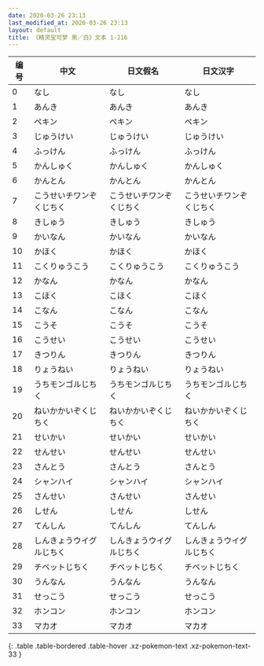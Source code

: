 ```yaml
---
date: 2020-03-26 23:13
last_modified_at: 2020-03-26 23:13
layout: default
title: 《精灵宝可梦 黑／白》文本 1-216
---
```

| 编号 | 中文 | 日文假名 | 日文汉字 |
| ---- | ---- | ---- | --- |
| 0 | なし | なし | なし |
| 1 | あんき | あんき | あんき |
| 2 | ペキン | ペキン | ペキン |
| 3 | じゅうけい | じゅうけい | じゅうけい |
| 4 | ふっけん | ふっけん | ふっけん |
| 5 | かんしゅく | かんしゅく | かんしゅく |
| 6 | かんとん | かんとん | かんとん |
| 7 | こうせいチワンぞくじちく | こうせいチワンぞくじちく | こうせいチワンぞくじちく |
| 8 | きしゅう | きしゅう | きしゅう |
| 9 | かいなん | かいなん | かいなん |
| 10 | かほく | かほく | かほく |
| 11 | こくりゅうこう | こくりゅうこう | こくりゅうこう |
| 12 | かなん | かなん | かなん |
| 13 | こほく | こほく | こほく |
| 14 | こなん | こなん | こなん |
| 15 | こうそ | こうそ | こうそ |
| 16 | こうせい | こうせい | こうせい |
| 17 | きつりん | きつりん | きつりん |
| 18 | りょうねい | りょうねい | りょうねい |
| 19 | うちモンゴルじちく | うちモンゴルじちく | うちモンゴルじちく |
| 20 | ねいかかいぞくじちく | ねいかかいぞくじちく | ねいかかいぞくじちく |
| 21 | せいかい | せいかい | せいかい |
| 22 | せんせい | せんせい | せんせい |
| 23 | さんとう | さんとう | さんとう |
| 24 | シャンハイ | シャンハイ | シャンハイ |
| 25 | さんせい | さんせい | さんせい |
| 26 | しせん | しせん | しせん |
| 27 | てんしん | てんしん | てんしん |
| 28 | しんきょうウイグルじちく | しんきょうウイグルじちく | しんきょうウイグルじちく |
| 29 | チベットじちく | チベットじちく | チベットじちく |
| 30 | うんなん | うんなん | うんなん |
| 31 | せっこう | せっこう | せっこう |
| 32 | ホンコン | ホンコン | ホンコン |
| 33 | マカオ | マカオ | マカオ |
{: .table .table-bordered .table-hover .xz-pokemon-text .xz-pokemon-text-33 }
